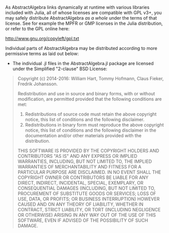 As AbstractAlgebra links dynamically at runtime with various libraries included with Julia, all of whose licenses are compatible with GPL v3+, you may safely distribute AbstractAlgebra *as a whole* under the terms of that license. See for example the MPFR or GMP licenses in the Julia distribution, or refer to the GPL online here: 

http://www.gnu.org/copyleft/gpl.txt

Individual parts of AbstractAlgebra may be distributed according to more permissive terms as laid out below:

* The individual .jl files in the AbstractAlgebra.jl package are licensed under the Simplified "2-clause" BSD License:

> Copyright (c) 2014-2016: William Hart, Tommy Hofmann, Claus Fieker, Fredrik
> Johansson.
>
> Redistribution and use in source and binary forms, with or without
> modification, are permitted provided that the following conditions are
> met:
>
> 1. Redistributions of source code must retain the above copyright
>    notice, this list of conditions and the following disclaimer.
> 2. Redistributions in binary form must reproduce the above copyright
>    notice, this list of conditions and the following disclaimer in the
>    documentation and/or other materials provided with the distribution.
>
> THIS SOFTWARE IS PROVIDED BY THE COPYRIGHT HOLDERS AND CONTRIBUTORS
> "AS IS" AND ANY EXPRESS OR IMPLIED WARRANTIES, INCLUDING, BUT NOT
> LIMITED TO, THE IMPLIED WARRANTIES OF MERCHANTABILITY AND FITNESS FOR
> A PARTICULAR PURPOSE ARE DISCLAIMED. IN NO EVENT SHALL THE COPYRIGHT
> OWNER OR CONTRIBUTORS BE LIABLE FOR ANY DIRECT, INDIRECT, INCIDENTAL,
> SPECIAL, EXEMPLARY, OR CONSEQUENTIAL DAMAGES (INCLUDING, BUT NOT
> LIMITED TO, PROCUREMENT OF SUBSTITUTE GOODS OR SERVICES; LOSS OF USE,
> DATA, OR PROFITS; OR BUSINESS INTERRUPTION) HOWEVER CAUSED AND ON ANY
> THEORY OF LIABILITY, WHETHER IN CONTRACT, STRICT LIABILITY, OR TORT
> (INCLUDING NEGLIGENCE OR OTHERWISE) ARISING IN ANY WAY OUT OF THE USE
> OF THIS SOFTWARE, EVEN IF ADVISED OF THE POSSIBILITY OF SUCH DAMAGE.

